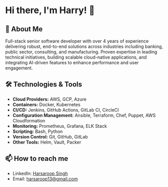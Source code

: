 <!--
**Harsaroop/harsaroop** is a ✨ _special_ ✨ repository because its `README.md` (this file) appears on your GitHub profile.

Here are some ideas to get you started:

- 🔭 I’m currently working on ...
- 🌱 I’m currently learning ...
- 👯 I’m looking to collaborate on ...
- 🤔 I’m looking for help with ...
- 💬 Ask me about ...
- 📫 How to reach me: ...
- 😄 Pronouns: ...
- ⚡ Fun fact: ...
-->
# Hi there, I'm Harry! 👋

## 🚀 About Me

Full-stack senior software developer with over 4 years of experience delivering robust, end-to-end solutions across industries including banking, public sector, consulting, and manufacturing. Proven expertise in leading technical initiatives, building scalable cloud-native applications, and integrating AI-driven features to enhance performance and user engagement.

<!-- I'm a passionate Machine Learning and DevOps Engineer with a love for automation, continuous integration, and continuous delivery, AI and Machine learning. With 4 years of experience in the field, I've honed my skills in building robust CI/CD pipelines, managing cloud infrastructure, optimizing development workflows, building and deploying Machine Learning Models. (ADHD makes me want to do everything) -->

## 🛠️ Technologies & Tools

- **Cloud Providers:** AWS, GCP, Azure
- **Containers:** Docker, Kubernetes
- **CI/CD:** Jenkins, GitHub Actions, GitLab CI, CircleCI
- **Configuration Management:** Ansible, Terraform, Chef, Puppet, AWS Cloudformation
- **Monitoring:** Prometheus, Grafana, ELK Stack
- **Scripting:** Bash, Python
- **Version Control:** Git, GitHub, GitLab
- **Other Tools:** Helm, Vault, Packer

<!--
## 📝 Latest Blog Posts

- [Title of Blog Post 1](URL)
- [Title of Blog Post 2](URL)
- [Title of Blog Post 3](URL)

## 📈 GitHub Stats

![Your GitHub Stats](https://github-readme-stats.vercel.app/api?username=[Your GitHub Username]&show_icons=true&theme=radical)
-->
## 📫 How to reach me

- LinkedIn: [Harsaroop Singh](https://www.linkedin.com/in/harsaroopsingh/)
- Email: [harsaroop13@gmail.com](mailto:harsaroop13@gmail.com)

<!--
## 🌟 Projects

### [Project Name 1](URL)

Brief description of the project, technologies used, and your role.

### [Project Name 2](URL)

Brief description of the project, technologies used, and your role.

### [Project Name 3](URL)

Brief description of the project, technologies used, and your role.

---

⭐️ From [Your GitHub Username](https://github.com/[Your GitHub Username])
-->
